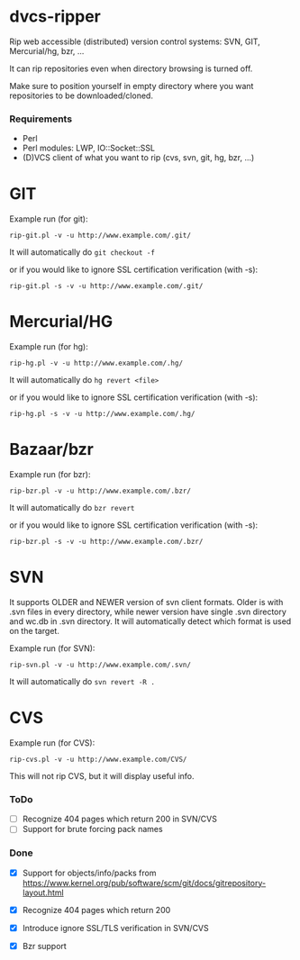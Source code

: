 dvcs-ripper
===========

Rip web accessible (distributed) version control systems: SVN, GIT, Mercurial/hg, bzr, ...

It can rip repositories even when directory browsing is turned off. 

Make sure to position yourself in empty directory where you want repositories to be downloaded/cloned.

### Requirements

- Perl
- Perl modules: LWP, IO::Socket::SSL
- (D)VCS client of what you want to rip (cvs, svn, git, hg, bzr, ...)


GIT
===========
Example run (for git):

`rip-git.pl -v -u http://www.example.com/.git/`

It will automatically do `git checkout -f`

or if you would like to ignore SSL certification verification (with -s):

`rip-git.pl -s -v -u http://www.example.com/.git/`

Mercurial/HG
===========
Example run (for hg):

`rip-hg.pl -v -u http://www.example.com/.hg/`

It will automatically do `hg revert <file>`

or if you would like to ignore SSL certification verification (with -s):

`rip-hg.pl -s -v -u http://www.example.com/.hg/`

Bazaar/bzr
===========
Example run (for bzr):

`rip-bzr.pl -v -u http://www.example.com/.bzr/`

It will automatically do `bzr revert`

or if you would like to ignore SSL certification verification (with -s):

`rip-bzr.pl -s -v -u http://www.example.com/.bzr/`


SVN
===========
It supports OLDER and NEWER version of svn client formats. Older is with .svn files in every directory, while
newer version have single .svn directory and wc.db in .svn directory. It will automatically detect which 
format is used on the target.

Example run (for SVN):

`rip-svn.pl -v -u http://www.example.com/.svn/`

It will automatically do `svn revert -R .`

CVS
===========
Example run (for CVS):

`rip-cvs.pl -v -u http://www.example.com/CVS/`

This will not rip CVS, but it will display useful info.

### ToDo
- [ ] Recognize 404 pages which return 200 in SVN/CVS
- [ ] Support for brute forcing pack names 

### Done
- [x] Support for objects/info/packs from https://www.kernel.org/pub/software/scm/git/docs/gitrepository-layout.html
- [x] Recognize 404 pages which return 200 
- [x] Introduce ignore SSL/TLS verification in SVN/CVS
- [x] Bzr support

